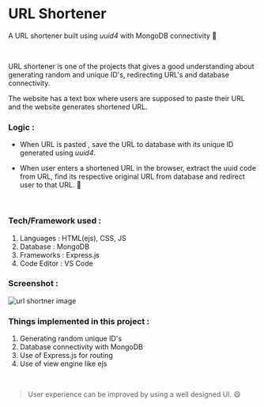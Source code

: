 # URL Shortener
A URL shortener built using  *uuid4* with MongoDB connectivity 🔗 

 <br> 
  
URL shortener is one of the projects that gives a good understanding about generating random and unique ID's, redirecting URL's and database connectivity.

The website has a text box where users are supposed to paste their URL and the website generates shortened URL.

 ### Logic : 
- When URL is pasted , save the URL to database with its unique ID generated using *uuid4*.
 
- When user enters a shortened URL in the browser, extract the uuid code from URL, find its respective original URL from database and redirect user to that URL. 📌
 <br> 
 
  ### Tech/Framework used : 
  
 1. Languages : HTML(ejs), CSS, JS
 2. Database : MongoDB
 3. Frameworks : Express.js 
 4. Code Editor : VS Code 
  
 ### Screenshot :  
 ![url shortner image](https://github.com/sumitmule/url-shortener/assets/111048440/dac14666-2747-45a6-8fb0-5afd076030eb)

  
 ### Things implemented in this project : 
  
 1. Generating random unique ID's
 2. Database connectivity with MongoDB
 3. Use of Express.js for routing
 4. Use of view engine like ejs
 <br> 
  
 > User experience can be improved by using a well designed UI. 😄
